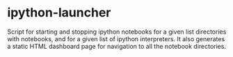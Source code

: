 ipython-launcher
================

Script for starting and stopping ipython notebooks for a given list directories with notebooks, and for a given list of ipython interpreters. It also generates a static HTML dashboard page for navigation to all the notebook directories.

